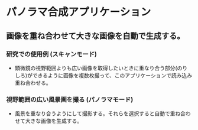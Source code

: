 # パノラマ合成アプリケーション

## 画像を重ね合わせて大きな画像を自動で生成する。

### 研究での使用例 (スキャンモード)
- 顕微鏡の視野範囲よりも広い画像を取得したいときに重なり合う部分(のりしろ)ができるように画像を複数枚撮って、このアプリケーションで読み込み重ね合わせる。

### 視野範囲の広い風景画を撮る (パノラマモード)
- 風景を重なり合うようにして撮影する。それらを選択すると自動で重ね合わせて大きな画像を生成する。
